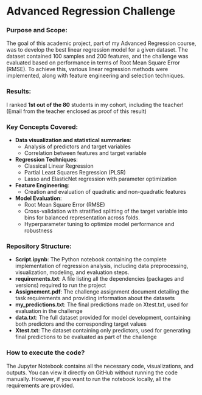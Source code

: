 # Advanced Regression Challenge

### Purpose and Scope:
The goal of this academic project, part of my Advanced Regression course, was to develop the best linear regression model for a given dataset. The dataset contained 100 samples and 200 features, and the challenge was evaluated based on performance in terms of Root Mean Square Error (RMSE). To achieve this, various linear regression methods were implemented, along with feature engineering and selection techniques.

### Results:
I ranked **1st out of the 80** students in my cohort, including the teacher! (Email from the teacher enclosed as proof of this result)

### Key Concepts Covered:
- **Data visualization and statistical summaries**:
  - Analysis of predictors and target variables
  - Correlation between features and target variable
- **Regression Techniques**:
  - Classical Linear Regression
  - Partial Least Squares Regression (PLSR)
  - Lasso and ElasticNet regression with parameter optimization
- **Feature Engineering**:
  - Creation and evaluation of quadratic and non-quadratic features
- **Model Evaluation**:
  - Root Mean Square Error (RMSE)
  - Cross-validation with stratified splitting of the target variable into bins for balanced representation across folds.
  - Hyperparameter tuning to optimize model performance and robustness

### Repository Structure:
- **Script.ipynb**: The Python notebook containing the complete implementation of regression analysis, including data preprocessing, visualization, modeling, and evaluation steps.
- **requirements.txt**: A file listing all the dependencies (packages and versions) required to run the project
- **Assignement.pdf**: The challenge assignment document detailing the task requirements and providing information about the datasets
- **my_predictions.txt**: The final predictions made on Xtest.txt, used for evaluation in the challenge
- **data.txt**: The full dataset provided for model development, containing both predictors and the corresponding target values
- **Xtest.txt**: The dataset containing only predictors, used for generating final predictions to be evaluated as part of the challenge
  

### How to execute the code?
The Jupyter Notebook contains all the necessary code, visualizations, and outputs. You can view it directly on GitHub without running the code manually. However, if you want to run the notebook locally, all the requirements are provided.

